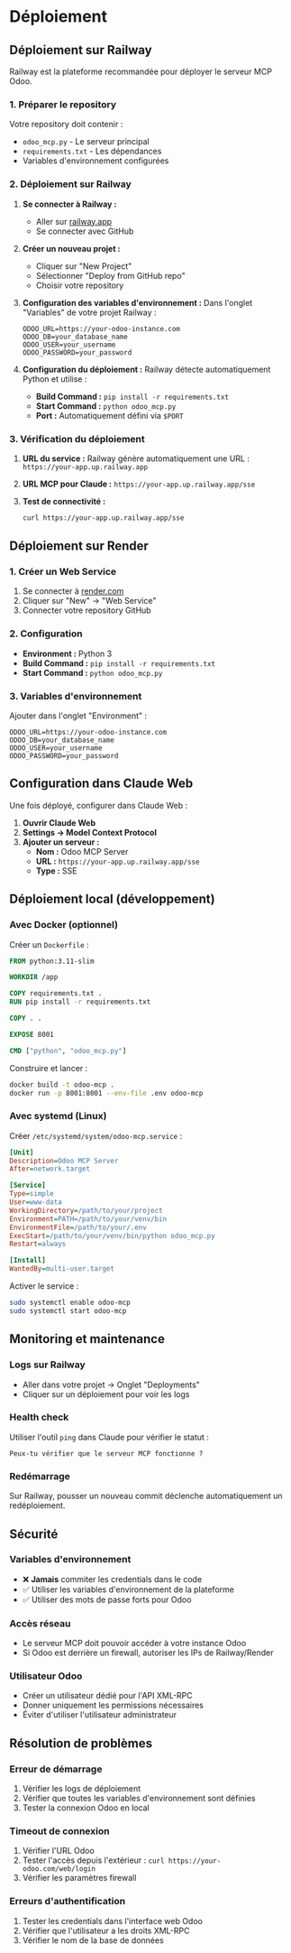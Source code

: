 # Déploiement

## Déploiement sur Railway

Railway est la plateforme recommandée pour déployer le serveur MCP Odoo.

### 1. Préparer le repository

Votre repository doit contenir :
- `odoo_mcp.py` - Le serveur principal
- `requirements.txt` - Les dépendances
- Variables d'environnement configurées

### 2. Déploiement sur Railway

1. **Se connecter à Railway :**
   - Aller sur [railway.app](https://railway.app)
   - Se connecter avec GitHub

2. **Créer un nouveau projet :**
   - Cliquer sur "New Project"
   - Sélectionner "Deploy from GitHub repo"
   - Choisir votre repository

3. **Configuration des variables d'environnement :**
   Dans l'onglet "Variables" de votre projet Railway :
   ```
   ODOO_URL=https://your-odoo-instance.com
   ODOO_DB=your_database_name
   ODOO_USER=your_username
   ODOO_PASSWORD=your_password
   ```

4. **Configuration du déploiement :**
   Railway détecte automatiquement Python et utilise :
   - **Build Command :** `pip install -r requirements.txt`
   - **Start Command :** `python odoo_mcp.py`
   - **Port :** Automatiquement défini via `$PORT`

### 3. Vérification du déploiement

1. **URL du service :**
   Railway génère automatiquement une URL : `https://your-app.up.railway.app`

2. **URL MCP pour Claude :**
   `https://your-app.up.railway.app/sse`

3. **Test de connectivité :**
   ```bash
   curl https://your-app.up.railway.app/sse
   ```

## Déploiement sur Render

### 1. Créer un Web Service

1. Se connecter à [render.com](https://render.com)
2. Cliquer sur "New" → "Web Service"
3. Connecter votre repository GitHub

### 2. Configuration

- **Environment :** Python 3
- **Build Command :** `pip install -r requirements.txt`
- **Start Command :** `python odoo_mcp.py`

### 3. Variables d'environnement

Ajouter dans l'onglet "Environment" :
```
ODOO_URL=https://your-odoo-instance.com
ODOO_DB=your_database_name
ODOO_USER=your_username
ODOO_PASSWORD=your_password
```

## Configuration dans Claude Web

Une fois déployé, configurer dans Claude Web :

1. **Ouvrir Claude Web**
2. **Settings → Model Context Protocol**
3. **Ajouter un serveur :**
   - **Nom :** Odoo MCP Server
   - **URL :** `https://your-app.up.railway.app/sse`
   - **Type :** SSE

## Déploiement local (développement)

### Avec Docker (optionnel)

Créer un `Dockerfile` :

```dockerfile
FROM python:3.11-slim

WORKDIR /app

COPY requirements.txt .
RUN pip install -r requirements.txt

COPY . .

EXPOSE 8001

CMD ["python", "odoo_mcp.py"]
```

Construire et lancer :
```bash
docker build -t odoo-mcp .
docker run -p 8001:8001 --env-file .env odoo-mcp
```

### Avec systemd (Linux)

Créer `/etc/systemd/system/odoo-mcp.service` :

```ini
[Unit]
Description=Odoo MCP Server
After=network.target

[Service]
Type=simple
User=www-data
WorkingDirectory=/path/to/your/project
Environment=PATH=/path/to/your/venv/bin
EnvironmentFile=/path/to/your/.env
ExecStart=/path/to/your/venv/bin/python odoo_mcp.py
Restart=always

[Install]
WantedBy=multi-user.target
```

Activer le service :
```bash
sudo systemctl enable odoo-mcp
sudo systemctl start odoo-mcp
```

## Monitoring et maintenance

### Logs sur Railway
- Aller dans votre projet → Onglet "Deployments"
- Cliquer sur un déploiement pour voir les logs

### Health check
Utiliser l'outil `ping` dans Claude pour vérifier le statut :
```
Peux-tu vérifier que le serveur MCP fonctionne ?
```

### Redémarrage
Sur Railway, pousser un nouveau commit déclenche automatiquement un redéploiement.

## Sécurité

### Variables d'environnement
- ❌ **Jamais** commiter les credentials dans le code
- ✅ Utiliser les variables d'environnement de la plateforme
- ✅ Utiliser des mots de passe forts pour Odoo

### Accès réseau
- Le serveur MCP doit pouvoir accéder à votre instance Odoo
- Si Odoo est derrière un firewall, autoriser les IPs de Railway/Render

### Utilisateur Odoo
- Créer un utilisateur dédié pour l'API XML-RPC
- Donner uniquement les permissions nécessaires
- Éviter d'utiliser l'utilisateur administrateur

## Résolution de problèmes

### Erreur de démarrage
1. Vérifier les logs de déploiement
2. Vérifier que toutes les variables d'environnement sont définies
3. Tester la connexion Odoo en local

### Timeout de connexion
1. Vérifier l'URL Odoo
2. Tester l'accès depuis l'extérieur : `curl https://your-odoo.com/web/login`
3. Vérifier les paramètres firewall

### Erreurs d'authentification
1. Tester les credentials dans l'interface web Odoo
2. Vérifier que l'utilisateur a les droits XML-RPC
3. Vérifier le nom de la base de données